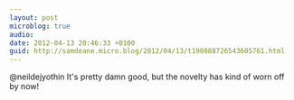 ```yaml
---
layout: post
microblog: true
audio: 
date: 2012-04-13 20:46:33 +0100
guid: http://samdeane.micro.blog/2012/04/13/t190888726543605761.html
---
```

@neildejyothin It's pretty damn good, but the novelty has kind of worn off by now!
